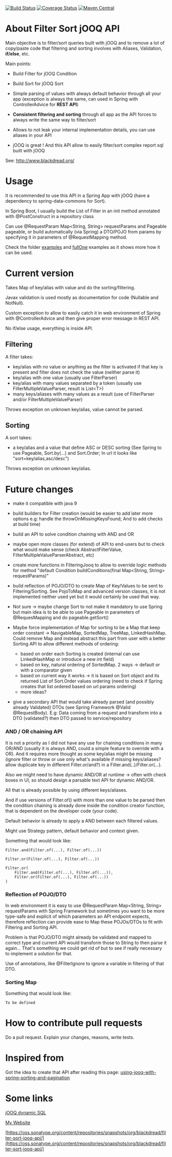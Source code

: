 [![Build Status](https://travis-ci.org/Blackdread/filter-sort-jooq-api.svg?branch=master)](https://travis-ci.org/Blackdread/filter-sort-jooq-api)
[![Coverage Status](https://coveralls.io/repos/github/Blackdread/filter-sort-jooq-api/badge.svg?branch=master)](https://coveralls.io/github/Blackdread/filter-sort-jooq-api?branch=master)
[![Maven Central](https://maven-badges.herokuapp.com/maven-central/org.blackdread/filter-sort-jooq-api/badge.svg)](https://maven-badges.herokuapp.com/maven-central/org.blackdread/filter-sort-jooq-api)
<!-- [![Read the Docs](https://img.shields.io/readthedocs/Blackdread/filter-sort-jooq-api/pip.svg)](https://github.com/Blackdread/filter-sort-jooq-api) -->

# About Filter Sort jOOQ API

Main objective is to filter/sort queries built with jOOQ and to remove a 
lot of copy/paste code that filtering and sorting involves with Aliases, Validation, **if/else**, etc.

Main points:

- Build Filter for jOOQ Condition

- Build Sort for jOOQ Sort

- Simple parsing of values with always default behavior through all your app (exception is always the same, can used in Spring with ControllerAdvice for **REST API**)

- **Consistent filtering and sorting** through all app as the API forces to always write the same way to filter/sort

- Allows to not leak your internal implementation details, you can use aliases in your API

- jOOQ is great ! And this API allow to easily filter/sort complex report sql built with jOOQ 

See: http://www.blackdread.org/

# Usage

It is recommended to use this API in a Spring App with jOOQ (have a dependency to spring-data-commons for Sort).

In Spring Boot, I usually build the List of Filter in an init method annotated with @PostConstruct in a repository class

Can use @RequestParam Map<String, String> requestParams and Pageable pageable, or build automatically (via 
Spring) a DTO/POJO from params by specifying it in parameters of @RequestMapping method.

Check the folder [examples](https://github.com/Blackdread/filter-sort-jooq-api/tree/master/examples) and [fullOne](https://github.com/Blackdread/filter-sort-jooq-api/tree/master/examples/fullOne) examples as it shows more how it can be used.

# Current version

Takes Map of key/alias with value and do the sorting/filtering.

Javax validation is used mostly as documentation for code (Nullable and NotNull).

Custom exception to allow to easily catch it in web environment of Spring with @ControllerAdvice and then give proper error message in REST API.

No if/else usage, everything is inside API.

## Filtering

A filter takes:
- key/alias with no value or anything as the filter is activated if that key is present and filter does not check the value (neither parse it)
- key/alias with one value (usually use FilterParser)
- key/alias with many values separated by a token (usually use FilterMultipleValueParser, result is List\<T\>)
- many keys/aliases with many values as a result (use of FilterParser and/or FilterMultipleValueParser)

Throws exception on unknown key/alias, value cannot be parsed.

## Sorting

A sort takes:
- a key/alias and a value that define ASC or DESC sorting (See Spring to use Pageable, Sort.by(...) and Sort.Order; In url it looks like "sort=key/alias,asc/desc")

Throws exception on unknown key/alias.

# Future changes

- make it compatible with java 9

- build builders for Filter creation (would be easier to add later more options e.g: handle 
the throwOnMissingKeysFound; And to add checks at build time)

- build an API to solve condition chaining with AND and OR

- maybe open more classes (for extend) of API to end-users but to check what would make sense (check AbstractFilterValue, FilterMultipleValueParserAbstract, etc)

- create more functions in FilteringJooq to allow to override logic methods for method "default Condition buildConditions(final Map<String, String> requestParams)" 

- build reflection of POJO/DTO to create Map of Key/Values to be sent to Filtering/Sorting. See PojoToMap and 
advanced version classes, it is not implemented neither used yet but it would certainly be used that way.

- Not sure -> maybe change Sort to not make it mandatory to use Spring but main idea is to be able
 to use Pageable in parameters of @RequesMapping and do pageable.getSort()

- Maybe force implementation of Map for sorting to be a Map that keep order constant -> NavigableMap, SortedMap, 
TreeMap, LinkedHashMap.
Could remove Map and instead abstract this part from user with a better Sorting API to allow 
different methods of ordering:
   - based on order each Sorting is created (internal can use LinkedHashMap or introduce a new int field)
   - based on key, natural ordering of SortedMap. 2 ways -> default or with a comparator given
   - based on current way it works -> it is based on Sort object and its returned List of Sort.Order values 
   ordering (need to check if Spring creates that list ordered based on url params ordering)
   - more ideas?

- give a secondary API that would take already parsed (and possibly already Validated) DTOs (see 
Spring Framework @Valid @RequestBody). E.g: Data coming from a request and transform into a DTO (validated?) 
then DTO passed to service/repository


### AND / OR chaining API 
It is not a priority as I did not have any use for chaining conditions in many OR/AND (usually it is always AND, could a simple feature to override with a OR).
And it requires more thought as some key/alias might be missing (ignore filter or throw or use only what's 
available if missing keys/aliases? allow duplicate key in different Filter.or/and?) in a Filter.and(..)/Filter.or(...).

Also we might need to have dynamic AND/OR at runtime -> often with check boxes in UI, so should design a parsable text API for dynamic AND/OR.

All that is already possible by using different keys/aliases.

And if use versions of Filter.of() with more than one value to be parsed then the condition chaining is already done inside the condition creator function, that is dependent on the developer code (your code).

Default behavior is already to apply a AND between each filtered values.

Might use Strategy pattern, default behavior and context given.

Something that would look like:
    
    Filter.and(Filter.of(...), Filter.of(...))
    
    Filter.or(Filter.of(...), Filter.of(...))
    
    Filter.or(
        Filter.and(Filter.of(...), Filter.of(...)), 
        Filter.or(Filter.of(...), Filter.of(...))
    )


### Reflection of POJO/DTO

In web environment it is easy to use @RequestParam Map<String, String> requestParams 
with Spring Framework but sometimes you want to be more type-safe and explicit of which 
parameters an API endpoint expects, therefore reflection can provide ease to Map 
these POJOs/DTOs to fit with Filtering and Sorting API.

Problem is that POJO/DTO might already be validated and mapped to correct type and current API would transform those to
String to then parse it again... That's something we could get rid of but to see if really necessary to implement a solution for that.

Use of annotations, like @FilterIgnore to ignore a variable in filtering of that DTO.

### Sorting Map

Something that would look like:

    To be defined 


# How to contribute pull requests

Do a pull request.
Explain your changes, reasons, write tests.

# Inspired from
Got the idea to create that API after reading this page: [using-jooq-with-spring-sorting-and-pagination](https://www.petrikainulainen.net/programming/jooq/using-jooq-with-spring-sorting-and-pagination/)



# Some links
[jOOQ dynamic SQL](https://www.jooq.org/doc/latest/manual/sql-building/dynamic-sql/)

[My Website](http://www.blackdread.org/)

[https://oss.sonatype.org/content/repositories/snapshots/org/blackdread/filter-sort-jooq-api/](https://oss.sonatype.org/content/repositories/snapshots/org/blackdread/filter-sort-jooq-api/)
